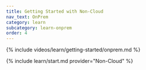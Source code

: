 ```yaml
---
title: Getting Started with Non-Cloud
nav_text: OnPrem
category: learn
subcategory: learn-onprem
order: 4
---
```


{% include videos/learn/getting-started/onprem.md %}

{% include learn/start.md provider="Non-Cloud" %}
